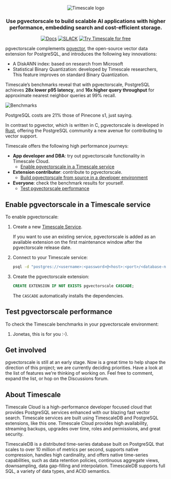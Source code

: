 
<p></p>
<div align=center>
<picture align=center>
    <source media="(prefers-color-scheme: dark)" srcset="https://assets.timescale.com/docs/images/timescale-logo-dark-mode.svg">
    <source media="(prefers-color-scheme: light)" srcset="https://assets.timescale.com/docs/images/timescale-logo-light-mode.svg">
    <img alt="Timescale logo" >
</picture>

<h3>Use pgvectorscale to build scalable AI applications with higher performance,
embedding search and cost-efficient storage. </h3>

[![Docs](https://img.shields.io/badge/Read_the_Timescale_docs-black?style=for-the-badge&logo=readthedocs&logoColor=white)](https://docs.timescale.com/)
[![SLACK](https://img.shields.io/badge/Ask_the_Timescale_community-black?style=for-the-badge&logo=slack&logoColor=white)](https://timescaledb.slack.com/archives/C4GT3N90X)
[![Try Timescale for free](https://img.shields.io/badge/Try_Timescale_for_free-black?style=for-the-badge&logo=timescale&logoColor=white)](https://console.cloud.timescale.com/signup)
</div>


pgvectorscale complements [pgvector][pgvector], the open-source vector data extension for PostgreSQL, and introduces the following key innovations: 
- A DiskANN index: based on research from Microsoft  
- Statistical Binary Quantization: developed by Timescale researchers, This feature improves on standard 
  Binary Quantization. 

Timescale’s benchmarks reveal that with pgvectorscale, PostgreSQL achieves **28x lower p95 latency**, and 
**16x higher query throughput** for approximate nearest neighbor queries at 99% recall. 

![Benchmarks](https://assets.timescale.com/docs/images/benchmark-comparison-pgvectorscale-pinecone.png)

PostgreSQL costs are 21% those of Pinecone s1, just saying. 

In contrast to pgvector, which is written in C, pgvectorscale is developed in [Rust][rust-language], 
offering the PostgreSQL community a new avenue for contributing to vector support.

Timescale offers the following high performance journeys:

* **App developer and DBA**: try out pgvectorscale functionality in Timescale Cloud.
  * [Enable pgvectorscale in a Timescale service](#enable-pgvectorscale-in-a-timescale-service)
* **Extension contributor**: contribute to pgvectorscale.
  * [Build pgvectorscale from source in a developer environment](./DEVELOPMENT.md)
* **Everyone**: check the benchmark results for yourself. 
  * [Test pgvectorscale performance](#test-pgvectorscale-performance)

## Enable pgvectorscale in a Timescale service

To enable pgvectorscale:

1. Create a new [Timescale Service](https://console.cloud.timescale.com/dashboard/create_services).

   If you want to use an existing service, pgvectorscale is added as an available extension on the first maintenance window
   after the pgvectorscale release date.

1. Connect to your Timescale service:
   ```bash
   psql -d "postgres://<username>:<password>@<host>:<port>/<database-name>"
   ```

1. Create the pgvectorscale extension:

    ```sql
    CREATE EXTENSION IF NOT EXISTS pgvectorscale CASCADE;
    ```

   The `CASCADE` automatically installs the dependencies.

## Test pgvectorscale performance

To check the Timescale benchmarks in your pgvectorscale environment:

1. Jonetas, this is for you :-). 

## Get involved

pgvectorscale is still at an early stage. Now is a great time to help shape the 
direction of this project; we are currently deciding priorities. Have a look at the 
list of features we're thinking of working on. Feel free to comment, expand 
the list, or hop on the Discussions forum.

## About Timescale

Timescale Cloud is a high-performance developer focused cloud that provides PostgreSQL services
enhanced with our blazing fast vector search. Timescale services are built using TimescaleDB and PostgreSQL extensions, like this one. Timescale Cloud provides high availability,
streaming backups, upgrades over time, roles and permissions, and great security.

TimescaleDB is a distributed time-series database built on PostgreSQL that scales to over 10
million of metrics per second, supports native compression, handles high cardinality, and offers
native time-series capabilities, such as data retention policies, continuous aggregate views,
downsampling, data gap-filling and interpolation. TimescaleDB supports full SQL, a variety of data types, and ACID semantics.


[pgvector]: https://github.com/pgvector/pgvector/blob/master/README.md
[rust-language]: https://www.rust-lang.org/